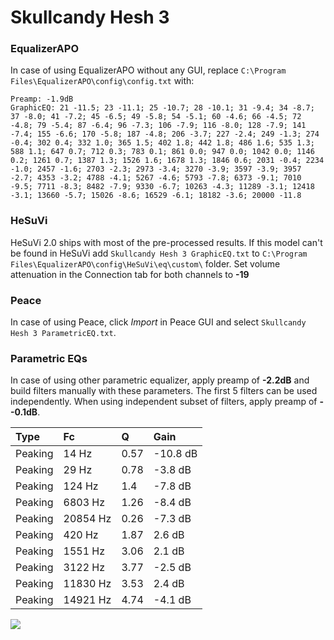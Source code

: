 # Skullcandy Hesh 3

### EqualizerAPO
In case of using EqualizerAPO without any GUI, replace `C:\Program Files\EqualizerAPO\config\config.txt`
with:
```
Preamp: -1.9dB
GraphicEQ: 21 -11.5; 23 -11.1; 25 -10.7; 28 -10.1; 31 -9.4; 34 -8.7; 37 -8.0; 41 -7.2; 45 -6.5; 49 -5.8; 54 -5.1; 60 -4.6; 66 -4.5; 72 -4.8; 79 -5.4; 87 -6.4; 96 -7.3; 106 -7.9; 116 -8.0; 128 -7.9; 141 -7.4; 155 -6.6; 170 -5.8; 187 -4.8; 206 -3.7; 227 -2.4; 249 -1.3; 274 -0.4; 302 0.4; 332 1.0; 365 1.5; 402 1.8; 442 1.8; 486 1.6; 535 1.3; 588 1.1; 647 0.7; 712 0.3; 783 0.1; 861 0.0; 947 0.0; 1042 0.0; 1146 0.2; 1261 0.7; 1387 1.3; 1526 1.6; 1678 1.3; 1846 0.6; 2031 -0.4; 2234 -1.0; 2457 -1.6; 2703 -2.3; 2973 -3.4; 3270 -3.9; 3597 -3.9; 3957 -2.7; 4353 -3.2; 4788 -4.1; 5267 -4.6; 5793 -7.8; 6373 -9.1; 7010 -9.5; 7711 -8.3; 8482 -7.9; 9330 -6.7; 10263 -4.3; 11289 -3.1; 12418 -3.1; 13660 -5.7; 15026 -8.6; 16529 -6.1; 18182 -3.6; 20000 -11.8
```

### HeSuVi
HeSuVi 2.0 ships with most of the pre-processed results. If this model can't be found in HeSuVi add
`Skullcandy Hesh 3 GraphicEQ.txt` to `C:\Program Files\EqualizerAPO\config\HeSuVi\eq\custom\` folder.
Set volume attenuation in the Connection tab for both channels to **-19**

### Peace
In case of using Peace, click *Import* in Peace GUI and select `Skullcandy Hesh 3 ParametricEQ.txt`.

### Parametric EQs
In case of using other parametric equalizer, apply preamp of **-2.2dB** and build filters manually
with these parameters. The first 5 filters can be used independently.
When using independent subset of filters, apply preamp of **--0.1dB**.

| Type    | Fc       |    Q | Gain     |
|:--------|:---------|:-----|:---------|
| Peaking | 14 Hz    | 0.57 | -10.8 dB |
| Peaking | 29 Hz    | 0.78 | -3.8 dB  |
| Peaking | 124 Hz   | 1.4  | -7.8 dB  |
| Peaking | 6803 Hz  | 1.26 | -8.4 dB  |
| Peaking | 20854 Hz | 0.26 | -7.3 dB  |
| Peaking | 420 Hz   | 1.87 | 2.6 dB   |
| Peaking | 1551 Hz  | 3.06 | 2.1 dB   |
| Peaking | 3122 Hz  | 3.77 | -2.5 dB  |
| Peaking | 11830 Hz | 3.53 | 2.4 dB   |
| Peaking | 14921 Hz | 4.74 | -4.1 dB  |

![](https://raw.githubusercontent.com/jaakkopasanen/AutoEq/master/results/rtings/avg/Skullcandy%20Hesh%203/Skullcandy%20Hesh%203.png)